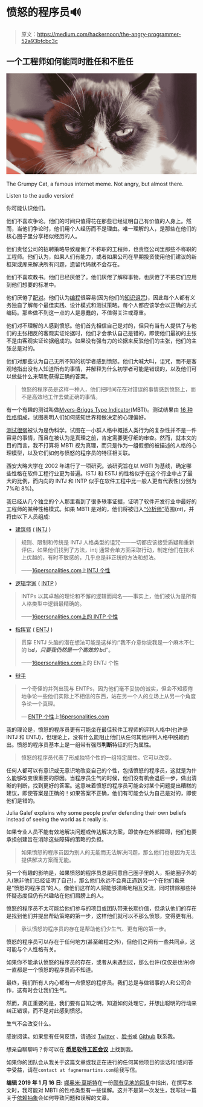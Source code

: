 # 愤怒的程序员🔊

> 原文：<https://medium.com/hackernoon/the-angry-programmer-52a93bfcbc3c>

## 一个工程师如何能同时胜任和不胜任

![](img/9169abfa3f0c628b1ec682ae80f5dc82.png)

The Grumpy Cat, a famous internet meme. Not angry, but almost there.

Listen to the audio version!

你可能认识他们。

他们不喜欢争论。他们的时间只值得花在那些已经证明自己有价值的人身上。然而，当他们争论时，他们用个人经历而不是理由。唯一理解的人，是那些在他们的核心圈子里分享相似经历的人。

他们责怪公司的招聘策略导致雇佣了不称职的工程师，也责怪公司里那些不称职的工程师。他们认为，如果人们有能力，或者如果公司在早期投资使用他们建议的新框架或库来解决所有问题，遗留代码就不会存在。

他们不喜欢教书。他们已经厌倦了。他们厌倦了解释事物，也厌倦了不把它们应用到他们想要的标准中。

他们厌倦了[配对](/@fagnerbrack/pair-programming-8cfbf2dc4d00)。他们认为[编程](https://hackernoon.com/tagged/programming)很容易(因为他们的[知识诅咒](https://en.wikipedia.org/wiki/Curse_of_knowledge))，因此每个人都有义务独自了解每个最佳实践、设计模式和测试策略。每个人都应该学会以正确的方式编码。那些做不到这一点的人是愚蠢的，不值得关注或尊重。

他们对不理解的人感到愤怒。他们首先相信自己是对的，但只有当有人提供了与他们的主张相反的客观实证论据时，他们才会承认自己是错的，即使他们最初的主张不是由客观实证论据组成的。如果没有强有力的论据来反驳他们的主张，他们的主张总是对的。

他们对那些认为自己无所不知的初学者感到愤怒。他们大喊大叫，诅咒，而不是客观地指出没有人知道所有的事情，并解释为什么初学者可能是错误的，以及他们可以做些什么来帮助获得正确的答案。

> 愤怒的程序员是这样一种人，他们把时间花在对错误的事情感到愤怒上，而不是高效地工作去做正确的事情。

有一个有趣的测试叫做[Myers-Briggs Type Indicator](https://en.wikipedia.org/wiki/Myers%E2%80%93Briggs_Type_Indicator)(MBTI)。测试结果由 [16 种性格](https://www.16personalities.com/personality-types)组成，试图表明人们如何感知世界和做决定的心理偏好。

[测试很弱](/@fagnerbrack/i-am-not-psychologist-so-i-cant-argue-against-that-claim-46b1a60cbdf2)被认为是伪科学。试图在一小群人格中概括人类行为的复杂性并不是一件容易的事情，而且在被认为是真理之前，肯定需要更仔细的审查。然而，就本文的目的而言，我不打算将 MBTI 视为真理，而只是作为一组假想的被描述的人格的心理模型，以及它们如何与愤怒的程序员的特征相关联。

西安大略大学在 2002 年进行了一项研究。该研究旨在以 MBTI 为基线，确定哪些性格在软件工程行业更为普遍。ISTJ 和 ESTJ 的性格似乎在这个行业中占了最大的比例，而内向的 INTJ 和 INTP 似乎在软件工程中比一般人更有代表性(分别为 7%和 8%)。

我已经从几个独立的个人那里看到了很多轶事证据，证明了软件开发行业中最好的工程师的某种性格模式。如果 MBTI 是对的，他们将被归入[“分析师”](https://www.16personalities.com/personality-types)范围(*nt*)，并将由以下人员组成:

*   [建筑师](https://www.16personalities.com/intj-personality) ( [INTJ](https://en.wikipedia.org/wiki/INTJ) )

> 规则、限制和传统是 INTJ 人格类型的诅咒——一切都应该接受质疑和重新评估，如果他们找到了方法，intj 通常会单方面采取行动，制定他们在技术上优越的，有时不敏感的，几乎总是非正统的方法和想法。
> 
> ——[16personalities.com](https://www.16personalities.com/intj-personality)上[INTJ 个性](https://www.16personalities.com)

*   [逻辑学家](https://www.16personalities.com/intp-personality) ( [INTP](https://en.wikipedia.org/wiki/INTP) )

> INTPs 以其卓越的理论和不懈的逻辑而闻名——事实上，他们被认为是所有人格类型中逻辑最精确的。
> 
> ——[16personalities.com](https://www.16personalities.com/intp-personality)[上的 INTP 个性](https://www.16personalities.com)

*   [指挥官](https://www.16personalities.com/entj-personality) ( [ENTJ](https://en.wikipedia.org/wiki/ENTJ) )

> 贯穿 ENTJ 头脑的潜在想法可能是这样的:“我不介意你说我是一个麻木不仁的 b*****d，只要我仍然是一个高效的 b*****d”。
> 
> ——[16personalities.com](https://www.16personalities.com/entj-personality)上的 ENTJ 个性

*   [辩手](https://www.16personalities.com/entp-personality)

> 一个奇怪的并列出现与 ENTPs，因为他们毫不妥协的诚实，但会不知疲倦地争论一些他们实际上不相信的东西，站在另一个人的立场上从另一个角度争论一个真理。
> 
> — [ENTP 个性](https://www.16personalities.com/entp-personality)上[16personalities.com](https://www.16personalities.com)

我的理论是，愤怒的程序员更有可能坐在最佳软件工程师的评判人格中(也许是 INTJ 和 ENTJ)，但理论上，没有什么能阻止他们从任何其他评判人格中脱颖而出。愤怒的程序员基本上是一组带有强烈**判断**特征的行为属性。

> 愤怒的程序员代表了形成独特个性的一组特定属性。它可以改变。

任何人都可以有意识或无意识地改变自己的个性，包括愤怒的程序员，这就是为什么能够改变很重要的原因。当程序员生气的时候，他们没有机会退后一步，做出清晰的判断，找到更好的答案。这意味着愤怒的程序员可能会对某个问题提出糟糕的建议，即使答案是正确的！如果答案不正确，他们有可能会认为自己是对的，即使他们是错的。

Julia Galef explains why some people prefer defending their own beliefs instead of seeing the world as it really is.

如果专业人员不能有效地解决问题或传达解决方案，即使存在外部障碍，他们也要承担创建旨在消除这些障碍的策略的负担。

> 如果愤怒的程序员因为别人的无能而无法解决问题，那么他们也是因为无法提供解决方案而无能。

另一个有趣的影响是，如果愤怒的程序员总是同意自己圈子里的人，拒绝圈子外的人(除非他们已经证明了自己)，那么他们永远不会真正遇到另一个在他们看来是“愤怒的程序员”的人。像他们这样的人将能够清晰地相互交流，同时排除那些持怀疑态度但仍有兴趣站在他们肩膀上的人。

愤怒的程序员不太可能给他们参与的项目或团队带来长期价值，但承认他们的存在是找到他们并提出帮助策略的第一步，这样他们就可以不那么愤怒，变得更有用。

> 承认愤怒的程序员的存在是帮助他们少生气、更有用的第一步。

愤怒的程序员可以存在于任何地方(甚至编程之外)，但他们之间有一些共同点，这可能与个人性格有关。

如果你不能承认愤怒的程序员的存在，或者从未遇到过，那么也许(仅仅是也许)你一直都是一个愤怒的程序员而不知道。

最终，我们所有人内心都有一点愤怒的程序员。我们总是与做错事的人和公司合作，这有时会让我们生气。

然而，真正重要的是，我们要有自知之明，知道如何处理它，并想出聪明的行动来纠正错误，而不是对此感到愤怒。

生气不会改变什么。

感谢阅读。如果您有任何反馈，请通过 [Twitter](https://twitter.com/FagnerBrack) 、[脸书](https://www.facebook.com/fagner.brack)或 [Github](http://github.com/FagnerMartinsBrack) 联系我。

想亲自聊聊吗？你可以在 [**悉尼软件工匠会议**](https://www.meetup.com/Software-Crafters-Sydney/) 上找到我。

如果你的团队会从我关于这篇文章或我正在进行的任何其他项目的谈话和/或问答中受益，请在`contact at fagnermartins.com`给我写信。

**编辑 2019 年 1 月 16 日:** [娜奥米·莫斯特](https://medium.com/u/3d983c2205c3?source=post_page-----52a93bfcbc3c--------------------------------)在一份[颇有见地的回复](/@nthmost/i-respect-your-attempt-to-find-associations-with-personality-preferences-but-as-a-trained-ca24064a8441)中指出，在撰写本文时，我可能对 MBTI 的性格类型有一些误解。这并不是第一次发生，我写过一篇关于[依赖抽象](https://hackernoon.com/the-danger-of-relying-on-abstractions-dfa04a8d553d)会如何导致问题和误解的文章。